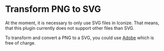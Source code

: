 # Transform PNG to SVG

At the moment, it is necessary to only use SVG files in Iconize. That means,
that this plugin currently does not support other files than SVG.

To transform and convert a PNG to a SVG, you could use
[Adobe](https://www.adobe.com/express/feature/image/convert/png-to-svg) which is
free of charge.
